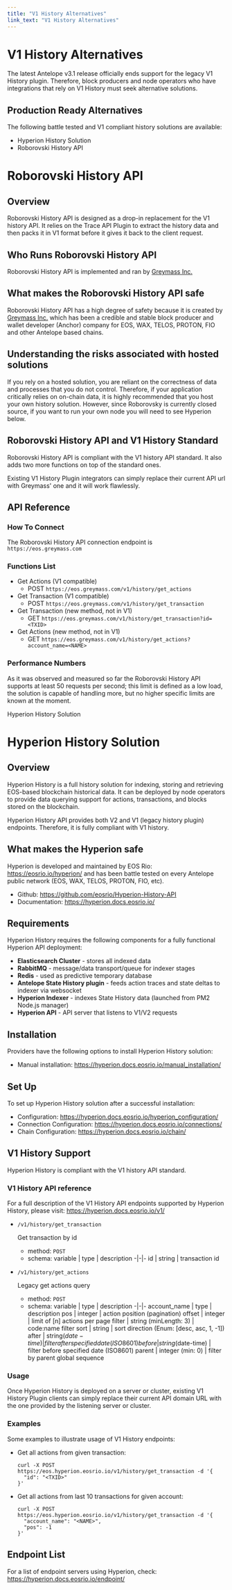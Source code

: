 ```yaml
---
title: "V1 History Alternatives"
link_text: "V1 History Alternatives"
---
```


# V1 History Alternatives

The latest Antelope v3.1 release officially ends support for the legacy V1 History plugin. Therefore, block producers and node operators who have integrations that rely on V1 History must seek alternative solutions.

## Production Ready Alternatives
The following battle tested and V1 compliant history solutions are available:
- Hyperion History Solution
- Roborovski History API

# Roborovski History API

## Overview

Roborovski History API is designed as a drop-in replacement for the V1 history API. It relies on the Trace API Plugin to extract the history data and then packs it in V1 format before it gives it back to the client request.

## Who Runs Roborovski History API

Roborovski History API is implemented and ran by [Greymass Inc.](https://greymass.com/)

## What makes the Roborovski History API safe

Roborovski History API has a high degree of safety because it is created by [Greymass Inc.](https://greymass.com/) which has been a credible and stable block producer and wallet developer (Anchor) company for EOS, WAX, TELOS, PROTON, FIO and other Antelope based chains.

## Understanding the risks associated with hosted solutions

If you rely on a hosted solution, you are reliant on the correctness of data and processes that you do not control. Therefore, if your application critically relies on on-chain data, it is highly recommended that you host your own history solution. However, since Roborovsky is currently closed source, if you want to run your own node you will need to see Hyperion below.

## Roborovski History API and V1 History Standard

Roborovski History API is compliant with the V1 history API standard. It also adds two more functions on top of the standard ones.

Existing V1 History Plugin integrators can simply replace their current API url with Greymass' one and it will work flawlessly.

## API Reference

### How To Connect

The Roborovski History API connection endpoint is `https://eos.greymass.com`

### Functions List

- Get Actions (V1 compatible)
    - POST `https://eos.greymass.com/v1/history/get_actions`
- Get Transaction (V1 compatible)
    - POST `https://eos.greymass.com/v1/history/get_transaction`
- Get Transaction (new method, not in V1)
    - GET `https://eos.greymass.com/v1/history/get_transaction?id=<TXID>`
- Get Actions (new method, not in V1)
    - GET `https://eos.greymass.com/v1/history/get_actions?account_name=<NAME>`

### Performance Numbers

As it was observed and measured so far the Roborovski History API supports at least 50 requests per second; this limit is defined as a low load, the solution is capable of handling more, but no higher specific limits are known at the moment.


Hyperion History Solution
# Hyperion History Solution

## Overview

Hyperion History is a full history solution for indexing, storing and retrieving EOS-based blockchain historical data. It can be deployed by node operators to provide data querying support for actions, transactions, and blocks stored on the blockchain.

Hyperion History API provides both V2 and V1 (legacy history plugin) endpoints. Therefore, it is fully compliant with V1 history.

## What makes the Hyperion safe

Hyperion is developed and maintained by EOS Rio: https://eosrio.io/hyperion/ and has been battle tested on every Antelope public network (EOS, WAX, TELOS, PROTON, FIO, etc).

* Github: https://github.com/eosrio/Hyperion-History-API
* Documentation: https://hyperion.docs.eosrio.io/

## Requirements

Hyperion History requires the following components for a fully functional Hyperion API deployment:
- **Elasticsearch Cluster** - stores all indexed data
- **RabbitMQ** - message/data transport/queue for indexer stages
- **Redis** - used as predictive temporary database
- **Antelope State History plugin** - feeds action traces and state deltas to indexer via websocket
- **Hyperion Indexer** - indexes State History data (launched from PM2 Node.js manager)
- **Hyperion API** - API server that listens to V1/V2 requests

## Installation

Providers have the following options to install Hyperion History solution:

- Manual installation:
  https://hyperion.docs.eosrio.io/manual_installation/

## Set Up

To set up Hyperion History solution after a successful installation:
- Configuration: https://hyperion.docs.eosrio.io/hyperion_configuration/
- Connection Configuration: https://hyperion.docs.eosrio.io/connections/
- Chain Configuration: https://hyperion.docs.eosrio.io/chain/

## V1 History Support

Hyperion History is compliant with the V1 history API standard.

### V1 History API reference

For a full description of the V1 History API endpoints supported by Hyperion History, please visit: https://hyperion.docs.eosrio.io/v1/

- `/v1/history/get_transaction`

  Get transaction by id
    - method: `POST`
    - schema:
      variable | type | description
      -|-|-
      id | string | transaction id

- `/v1/history/get_actions`

  Legacy get actions query
    - method: `POST`
    - schema:
      variable | type | description
      -|-|-
      account_name | type | description
      pos | integer | action position (pagination)
      offset | integer | limit of [n] actions per page
      filter | string (minLength: 3) | code:name filter
      sort | string | sort direction (Enum: [desc, asc, 1, -1])
      after | string($date-time) | filter after specified date (ISO8601)
      before | string($date-time) | filter before specified date (ISO8601)
      parent | integer (min: 0) | filter by parent global sequence

### Usage

Once Hyperion History is deployed on a server or cluster, existing V1 History Plugin clients can simply replace their current API domain URL with the one provided by the listening server or cluster.

### Examples

Some examples to illustrate usage of V1 History endpoints:

- Get all actions from given transaction:
    ```
    curl -X POST https://eos.hyperion.eosrio.io/v1/history/get_transaction -d '{
      "id": "<TXID>"
    }'
    ```

- Get all actions from last 10 transactions for given account:
    ```
    curl -X POST https://eos.hyperion.eosrio.io/v1/history/get_transaction -d '{
      "account_name": "<NAME>",
      "pos": -1
    }'
    ```

## Endpoint List

For a list of endpoint servers using Hyperion, check:
https://hyperion.docs.eosrio.io/endpoint/



